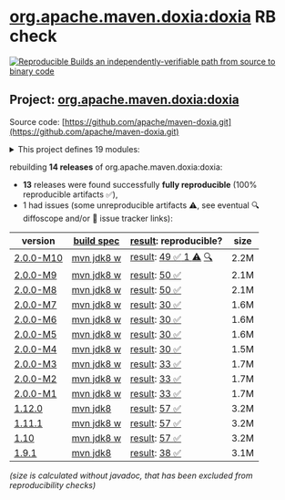 [org.apache.maven.doxia:doxia](https://central.sonatype.com/artifact/org.apache.maven.doxia/doxia/versions) RB check
=======

[![Reproducible Builds](https://reproducible-builds.org/images/logos/rb.svg) an independently-verifiable path from source to binary code](https://reproducible-builds.org/)

## Project: [org.apache.maven.doxia:doxia](https://central.sonatype.com/artifact/org.apache.maven.doxia/doxia/versions)

Source code: [https://github.com/apache/maven-doxia.git](https://github.com/apache/maven-doxia.git)

<details><summary>This project defines 19 modules:</summary>

* [org.apache.maven.doxia:doxia](https://central.sonatype.com/artifact/org.apache.maven.doxia/doxia/2.0.0-M10)
* [org.apache.maven.doxia:doxia-core](https://central.sonatype.com/artifact/org.apache.maven.doxia/doxia-core/2.0.0-M10)
* [org.apache.maven.doxia:doxia-logging-api](https://central.sonatype.com/artifact/org.apache.maven.doxia/doxia-logging-api/2.0.0-M10)
* [org.apache.maven.doxia:doxia-module-apt](https://central.sonatype.com/artifact/org.apache.maven.doxia/doxia-module-apt/2.0.0-M10)
* [org.apache.maven.doxia:doxia-module-confluence](https://central.sonatype.com/artifact/org.apache.maven.doxia/doxia-module-confluence/2.0.0-M10)
* [org.apache.maven.doxia:doxia-module-docbook-simple](https://central.sonatype.com/artifact/org.apache.maven.doxia/doxia-module-docbook-simple/2.0.0-M10)
* [org.apache.maven.doxia:doxia-module-fml](https://central.sonatype.com/artifact/org.apache.maven.doxia/doxia-module-fml/2.0.0-M10)
* [org.apache.maven.doxia:doxia-module-fo](https://central.sonatype.com/artifact/org.apache.maven.doxia/doxia-module-fo/2.0.0-M10)
* [org.apache.maven.doxia:doxia-module-itext](https://central.sonatype.com/artifact/org.apache.maven.doxia/doxia-module-itext/2.0.0-M10)
* [org.apache.maven.doxia:doxia-module-latex](https://central.sonatype.com/artifact/org.apache.maven.doxia/doxia-module-latex/2.0.0-M10)
* [org.apache.maven.doxia:doxia-module-markdown](https://central.sonatype.com/artifact/org.apache.maven.doxia/doxia-module-markdown/2.0.0-M10)
* [org.apache.maven.doxia:doxia-module-rtf](https://central.sonatype.com/artifact/org.apache.maven.doxia/doxia-module-rtf/2.0.0-M10)
* [org.apache.maven.doxia:doxia-module-twiki](https://central.sonatype.com/artifact/org.apache.maven.doxia/doxia-module-twiki/2.0.0-M10)
* [org.apache.maven.doxia:doxia-module-xdoc](https://central.sonatype.com/artifact/org.apache.maven.doxia/doxia-module-xdoc/2.0.0-M10)
* [org.apache.maven.doxia:doxia-module-xhtml](https://central.sonatype.com/artifact/org.apache.maven.doxia/doxia-module-xhtml/2.0.0-M10)
* [org.apache.maven.doxia:doxia-module-xhtml5](https://central.sonatype.com/artifact/org.apache.maven.doxia/doxia-module-xhtml5/2.0.0-M10)
* [org.apache.maven.doxia:doxia-modules](https://central.sonatype.com/artifact/org.apache.maven.doxia/doxia-modules/2.0.0-M10)
* [org.apache.maven.doxia:doxia-sink-api](https://central.sonatype.com/artifact/org.apache.maven.doxia/doxia-sink-api/2.0.0-M10)
* [org.apache.maven.doxia:doxia-test-docs](https://central.sonatype.com/artifact/org.apache.maven.doxia/doxia-test-docs/2.0.0-M10)
</details>

rebuilding **14 releases** of org.apache.maven.doxia:doxia:
- **13** releases were found successfully **fully reproducible** (100% reproducible artifacts :white_check_mark:),
- 1 had issues (some unreproducible artifacts :warning:, see eventual :mag: diffoscope and/or :memo: issue tracker links):

| version | [build spec](/BUILDSPEC.md) | [result](https://reproducible-builds.org/docs/jvm/): reproducible? | size |
| -- | --------- | ------ | -- |
| [2.0.0-M10](https://central.sonatype.com/artifact/org.apache.maven.doxia/doxia/2.0.0-M10/pom) | [mvn jdk8 w](doxia-2.0.0-M10.buildspec) | [result](doxia-2.0.0-M10.buildinfo): [49 :white_check_mark:  1 :warning:](doxia-2.0.0-M10.buildcompare) [:mag:](doxia-2.0.0-M10.diffoscope) | 2.2M |
| [2.0.0-M9](https://central.sonatype.com/artifact/org.apache.maven.doxia/doxia/2.0.0-M9/pom) | [mvn jdk8 w](doxia-2.0.0-M9.buildspec) | [result](doxia-2.0.0-M9.buildinfo): [50 :white_check_mark: ](doxia-2.0.0-M9.buildcompare) | 2.1M |
| [2.0.0-M8](https://central.sonatype.com/artifact/org.apache.maven.doxia/doxia/2.0.0-M8/pom) | [mvn jdk8 w](doxia-2.0.0-M8.buildspec) | [result](doxia-2.0.0-M8.buildinfo): [50 :white_check_mark: ](doxia-2.0.0-M8.buildcompare) | 2.1M |
| [2.0.0-M7](https://central.sonatype.com/artifact/org.apache.maven.doxia/doxia/2.0.0-M7/pom) | [mvn jdk8 w](doxia-2.0.0-M7.buildspec) | [result](doxia-2.0.0-M7.buildinfo): [30 :white_check_mark: ](doxia-2.0.0-M7.buildcompare) | 1.6M |
| [2.0.0-M6](https://central.sonatype.com/artifact/org.apache.maven.doxia/doxia/2.0.0-M6/pom) | [mvn jdk8 w](doxia-2.0.0-M6.buildspec) | [result](doxia-2.0.0-M6.buildinfo): [30 :white_check_mark: ](doxia-2.0.0-M6.buildcompare) | 1.6M |
| [2.0.0-M5](https://central.sonatype.com/artifact/org.apache.maven.doxia/doxia/2.0.0-M5/pom) | [mvn jdk8 w](doxia-2.0.0-M5.buildspec) | [result](doxia-2.0.0-M5.buildinfo): [30 :white_check_mark: ](doxia-2.0.0-M5.buildcompare) | 1.6M |
| [2.0.0-M4](https://central.sonatype.com/artifact/org.apache.maven.doxia/doxia/2.0.0-M4/pom) | [mvn jdk8 w](doxia-2.0.0-M4.buildspec) | [result](doxia-2.0.0-M4.buildinfo): [30 :white_check_mark: ](doxia-2.0.0-M4.buildcompare) | 1.5M |
| [2.0.0-M3](https://central.sonatype.com/artifact/org.apache.maven.doxia/doxia/2.0.0-M3/pom) | [mvn jdk8 w](doxia-2.0.0-M3.buildspec) | [result](doxia-2.0.0-M3.buildinfo): [33 :white_check_mark: ](doxia-2.0.0-M3.buildcompare) | 1.7M |
| [2.0.0-M2](https://central.sonatype.com/artifact/org.apache.maven.doxia/doxia/2.0.0-M2/pom) | [mvn jdk8 w](doxia-2.0.0-M2.buildspec) | [result](doxia-2.0.0-M2.buildinfo): [33 :white_check_mark: ](doxia-2.0.0-M2.buildcompare) | 1.7M |
| [2.0.0-M1](https://central.sonatype.com/artifact/org.apache.maven.doxia/doxia/2.0.0-M1/pom) | [mvn jdk8 w](doxia-2.0.0-M1.buildspec) | [result](doxia-2.0.0-M1.buildinfo): [33 :white_check_mark: ](doxia-2.0.0-M1.buildcompare) | 1.7M |
| [1.12.0](https://central.sonatype.com/artifact/org.apache.maven.doxia/doxia/1.12.0/pom) | [mvn jdk8](doxia-1.12.0.buildspec) | [result](doxia-module-markdown-1.12.0.buildinfo): [57 :white_check_mark: ](doxia-module-markdown-1.12.0.buildcompare) | 3.2M |
| [1.11.1](https://central.sonatype.com/artifact/org.apache.maven.doxia/doxia/1.11.1/pom) | [mvn jdk8 w](doxia-1.11.1.buildspec) | [result](doxia-module-markdown-1.11.1.buildinfo): [57 :white_check_mark: ](doxia-module-markdown-1.11.1.buildcompare) | 3.2M |
| [1.10](https://central.sonatype.com/artifact/org.apache.maven.doxia/doxia/1.10/pom) | [mvn jdk8 w](doxia-1.10.buildspec) | [result](doxia-module-markdown-1.10.buildinfo): [57 :white_check_mark: ](doxia-module-markdown-1.10.buildcompare) | 3.2M |
| [1.9.1](https://central.sonatype.com/artifact/org.apache.maven.doxia/doxia/1.9.1/pom) | [mvn jdk8](doxia-1.9.1.buildspec) | [result](doxia-module-markdown-1.9.1.buildinfo): [38 :white_check_mark: ](doxia-module-markdown-1.9.1.buildcompare) | 3.1M |

<i>(size is calculated without javadoc, that has been excluded from reproducibility checks)</i>
